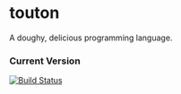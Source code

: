 # touton
A doughy, delicious programming language.

### Current Version

[![Build Status](https://travis-ci.org/grovesNL/touton.svg?branch=master)](https://travis-ci.org/grovesNL/touton)
